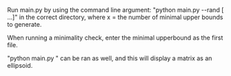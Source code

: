 Run main.py by using the command line argument: "python main.py --rand <x> <filename1> [<filename2> ...]" in the correct directory, where x = the number of minimal upper bounds to generate.

When running a minimality check, enter the minimal upperbound as the first file.

"python main.py <filename1>" can be ran as well, and this will display a matrix as an ellipsoid.
